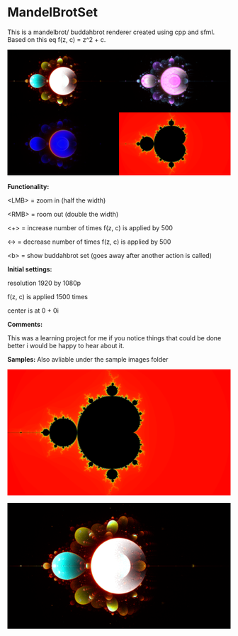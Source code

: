 # MandelBrotSet

This is a mandelbrot/ buddahbrot renderer created using cpp and sfml. Based on this eq f(z, c) = z^2 + c.

![Alt text](https://github.com/EdwardBrodskiy/MandelBrotSet/blob/master/Sample%20images/set%20of%204.png)

<b> Functionality: </b>

\<LMB> = zoom in (half the width)

\<RMB> = room out (double the width)

<+> = increase number of times f(z, c) is applied by 500

<-> = decrease number of times f(z, c) is applied by 500

\<b> = show buddahbrot set (goes away after another action is called)

<b> Initial settings: </b>

resolution 1920 by 1080p

f(z, c) is applied 1500 times

center is at 0 + 0i

<b> Comments: </b>

This was a learning project for me if you notice things that could be done better i would be happy to hear 
about it.

<b> Samples: </b>
Also avliable under the sample images folder

![Alt text](https://github.com/EdwardBrodskiy/MandelBrotSet/blob/master/Sample%20images/mandelbrot%201080%20hue.png)

![Alt text](https://github.com/EdwardBrodskiy/MandelBrotSet/blob/master/Sample%20images/buddah%201080%20layered.png)

